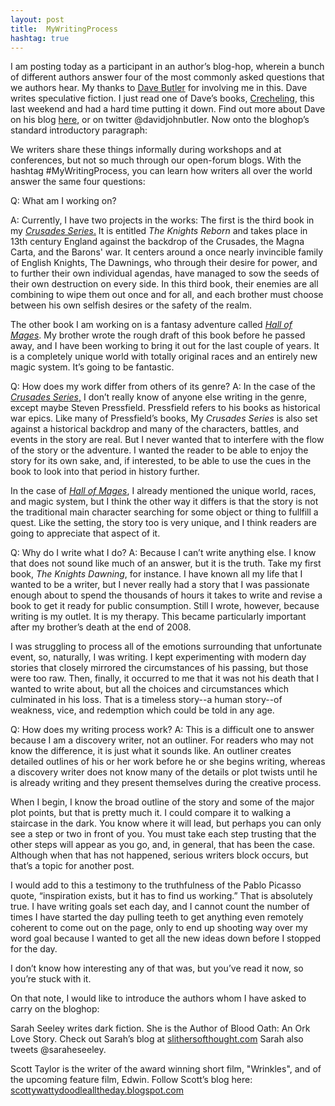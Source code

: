 ```yaml
---
layout: post
title:  MyWritingProcess
hashtag: true
---
```

I am posting today as a participant in an author’s blog-hop, wherein a bunch of different authors answer four of the most commonly asked questions that we authors hear. My thanks to <a href='http://davidjohnbutler.com'>Dave Butler</a> for involving me in this. Dave writes speculative fiction. I just read one of Dave’s books, <a href='https://www.amazon.com/Crecheling-Buza-System-Book-1-ebook/dp/B00TZ7TEP6/ref=sr_1_1?keywords=crecheling&qid=1636745996&sr=8-1'>Crecheling</a>, this last weekend and had a hard time putting it down. Find out more about Dave on his blog <a href='http://davidjohnbutler.com/dave-butler-writes/'>here</a>, or on twitter @davidjohnbutler. Now onto the bloghop’s standard introductory paragraph:

We writers share these things informally during workshops and at conferences, but not so much through our open-forum blogs. With the hashtag #MyWritingProcess, you can learn how writers all over the world answer the same four questions:

Q: What am I working on?
<!--more-->
A: Currently, I have two projects in the works: The first is the third book in my <a href='{{site.url}}/shop/'>_Crusades Series_.</a> It is entitled _The Knights Reborn_ and takes place in 13th century England against the backdrop of the Crusades, the Magna Carta, and the Barons' war. It centers around a once nearly invincible family of English Knights, The Dawnings, who through their desire for power, and to further their own individual agendas, have managed to sow the seeds of their own destruction on every side. In this third book, their enemies are all combining to wipe them out once and for all, and each brother must choose between his own selfish desires or the safety of the realm.

The other book I am working on is a fantasy adventure called <a href='{{site.url}}/books/hall_of_mages.html'>_Hall of Mages_</a>. My brother wrote the rough draft of this book before he passed away, and I have been working to bring it out for the last couple of years. It is a completely unique world with totally original races and an entirely new magic system. It’s going to be fantastic.

Q: How does my work differ from others of its genre?
A: In the case of the <a href='{{site.url}}/shop/'>_Crusades Series_,</a> I don’t really know of anyone else writing in the genre, except maybe Steven Pressfield. Pressfield refers to his books as historical war epics. Like many of Pressfield’s books, My _Crusades Series_ is also set against a historical backdrop and many of the characters, battles, and events in the story are real. But I never wanted that to interfere with the flow of the story or the adventure. I wanted the reader to be able to enjoy the story for its own sake, and, if interested, to be able to use the cues in the book to look into that period in history further.

In the case of <a href='{{site.url}}/books/hall_of_mages.html'>_Hall of Mages_</a>, I already mentioned the unique world, races, and magic system, but I think the other way it differs is that the story is not the traditional main character searching for some object or thing to fullfill a quest. Like the setting, the story too is very unique, and I think readers are going to appreciate that aspect of it.

Q: Why do I write what I do?
A: Because I can’t write anything else. I know that does not sound like much of an answer, but it is the truth. Take my first book, _The Knights Dawning_, for instance. I have known all my life that I wanted to be a writer, but I never really had a story that I was passionate enough about to spend the thousands of hours it takes to write and revise a book to get it ready for public consumption. Still I wrote, however, because writing is my outlet. It is my therapy. This became particularly important after my brother’s death at the end of 2008.

I was struggling to process all of the emotions surrounding that unfortunate event, so, naturally, I was writing. I kept experimenting with modern day stories that closely mirrored the circumstances of his passing, but those were too raw. Then, finally, it occurred to me that it was not his death that I wanted to write about, but all the choices and circumstances which culminated in his loss. That is a timeless story--a human story--of weakness, vice, and redemption which could be told in any age.

Q: How does my writing process work?
A: This is a difficult one to answer because I am a discovery writer, not an outliner. For readers who may not know the difference, it is just what it sounds like. An outliner creates detailed outlines of his or her work before he or she begins writing, whereas a discovery writer does not know many of the details or plot twists until he is already writing and they present themselves during the creative process. 

When I begin, I know the broad outline of the story and some of the major plot points, but that is pretty much it. I could compare it to walking a staircase in the dark. You know where it will lead, but perhaps you can only see a step or two in front of you. You must take each step trusting that the other steps will appear as you go, and, in general, that has been the case. Although when that has not happened, serious writers block occurs, but that’s a topic for another post.

I would add to this a testimony to the truthfulness of the Pablo Picasso quote, “inspiration exists, but it has to find us working.” That is absolutely true. I have writing goals set each day, and I cannot count the number of times I have started the day pulling teeth to get anything even remotely coherent to come out on the page, only to end up shooting way over my word goal because I wanted to get all the new ideas down before I stopped for the day.

I don’t know how interesting any of that was, but you’ve read it now, so you’re stuck with it.

On that note, I would like to introduce the authors whom I have asked to carry on the bloghop:

Sarah Seeley writes dark fiction. She is the Author of Blood Oath: An Ork Love Story. Check out Sarah’s blog at <a href='https://www.slithersofthought.com'>slithersofthought.com</a> Sarah also tweets @saraheseeley.

Scott Taylor is the writer of the award winning short film, "Wrinkles", and of the upcoming feature film, Edwin. Follow Scott’s blog here: <a href='http://scottywattydoodlealltheday.blogspot.com'>scottywattydoodlealltheday.blogspot.com</a>
